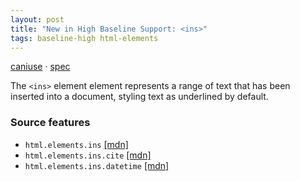 ```yaml
---
layout: post
title: "New in High Baseline Support: <ins>"
tags: baseline-high html-elements
---
```


[caniuse](https://caniuse.com/?search=ins) · [spec](https://html.spec.whatwg.org/multipage/edits.html#the-ins-element)

The `<ins>` element element represents a range of text that has been inserted into a document, styling text as underlined by default.

### Source features

- ``html.elements.ins`` [[mdn]](https://https://developer.mozilla.org/en-US/search?q=html.elements.ins)
- ``html.elements.ins.cite`` [[mdn]](https://https://developer.mozilla.org/en-US/search?q=html.elements.ins.cite)
- ``html.elements.ins.datetime`` [[mdn]](https://https://developer.mozilla.org/en-US/search?q=html.elements.ins.datetime)
